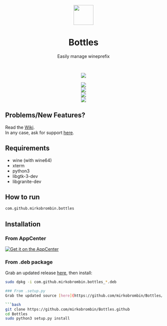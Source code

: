 <div align="center">
  <p align="center">
    <img src="https://github.com/mirkobrombin/Bottles/blob/master/data/com.github.mirkobrombin.bottles.svg" width="64">
  </p>
  <h1 align="center">Bottles</h1>
  <p align="center">Easily manage wineprefix</p>
</div>

<br/>

<p align="center">
   <a href="https://github.com/mirkobrombin/Bottles/blob/master/LICENSE">
    <img src="https://img.shields.io/badge/License-GPL--3.0-blue.svg">
   </a>
</p>

<p align="center">
    <img  src="https://github.com/mirkobrombin/Bottles/blob/master/data/screenshot-1.png?raw=true"> <br>
    <img  src="https://github.com/mirkobrombin/Bottles/blob/master/data/screenshot-2.png?raw=true"> <br>
    <img  src="https://github.com/mirkobrombin/Bottles/blob/master/data/screenshot-3.png?raw=true"> <br>
    <img  src="https://github.com/mirkobrombin/Bottles/blob/master/data/screenshot-4.png?raw=true">


## Problems/New Features?
Read the [Wiki](https://github.com/mirkobrombin/Bottles/wiki).  
In any case, ask for support [here](https://github.com/mirkobrombin/Bottles/issues).

## Requirements
- wine (with wine64)
- xterm
- python3
- libgtk-3-dev
- libgranite-dev 

## How to run
```bash
com.github.mirkobrombin.bottles
```

## Installation

### From AppCenter
<a href="https://appcenter.elementary.io/com.github.mirkobrombin.bottles"><img src="https://appcenter.elementary.io/badge.svg" alt="Get it on the AppCenter"></a>

### From .deb package
Grab an updated release [here](https://github.com/mirkobrombin/Bottles/releases), then install:

```bash
sudo dpkg -i com.github.mirkobrombin.bottles_*.deb

### From .setup.py
Grab the updated source [here](https://github.com/mirkobrombin/Bottles/archive/master.zip), or use git:

```bash
git clone https://github.com/mirkobrombin/Bottles.github
cd Bottles
sudo python3 setup.py install
```


